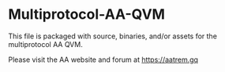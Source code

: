 Multiprotocol-AA-QVM
==========================

This file is packaged with source, binaries, and/or assets for the
multiprotocol AA QVM.

Please visit the AA website and forum at https://aatrem.gq
